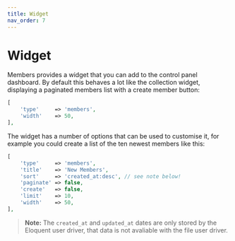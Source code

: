```yaml
---
title: Widget
nav_order: 7
---
```


# Widget

Members provides a widget that you can add to the control panel dashboard. By default this behaves a lot like the collection widget, displaying a paginated members list with a create member button:

```php
[
    'type'     => 'members',
    'width'    => 50,
],
```

The widget has a number of options that can be used to customise it, for example you could create a list of the ten newest members like this:

```php
[
    'type'     => 'members',
    'title'    => 'New Members',
    'sort'     => 'created_at:desc', // see note below!
    'paginate' => false,
    'create'   => false,
    'limit'    => 10,
    'width'    => 50,
],
```

> **Note:** The `created_at` and `updated_at` dates are only stored by the Eloquent user driver, that data is not avaliable with the file user driver.